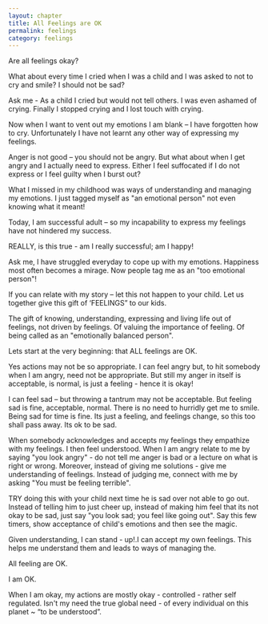 ```yaml
---
layout: chapter
title: All Feelings are OK
permalink: feelings
category: feelings
---
```


Are all feelings okay?

What about every time I cried when I was a child and I was asked to not to cry and smile? I should not be sad?

Ask me - As a child I cried but would not tell others. I was even ashamed of crying. Finally I stopped crying and I lost touch with crying.

Now when I want to vent out my emotions I am blank – I have forgotten how to cry. Unfortunately I have not learnt any other way of expressing my feelings.

Anger is not good – you should not be angry. But what about when I get angry and I actually need to express. Either I feel suffocated if I do not express or I feel guilty when I burst out?

What I missed in my childhood was ways of understanding and managing my emotions. I just tagged myself as "an emotional person" not even knowing what it meant!

Today, I am successful adult – so my incapability to express my feelings have not hindered my success.

REALLY, is this true - am I really successful; am I happy!

Ask me, I have struggled everyday to cope up with my emotions. Happiness most often becomes a mirage. Now people tag me as an "too emotional person"!

If you can relate with my story – let this not happen to your child. Let us together give this gift of ‘FEELINGS” to our kids.

The gift of knowing, understanding, expressing and living life out of feelings, not driven by feelings. Of valuing the importance of feeling. Of being called as an "emotionally balanced person".

Lets start at the very beginning: that ALL feelings are OK.

Yes actions may not be so appropriate. I can feel angry but, to hit somebody when I am angry, need not be appropriate. But still my anger in itself is acceptable, is normal, is just a feeling - hence it is okay!

I can feel sad – but throwing a tantrum may not be acceptable. But feeling sad is fine, acceptable, normal. There is no need to hurridly get me to smile. Being sad for time is fine. Its just a feeling, and feelings change, so this too shall pass away. Its ok to be sad.

When somebody acknowledges and accepts my feelings they empathize with my feelings. I then feel understood. When I am angry relate to me by saying "you look angry" - do not tell me anger is bad or a lecture on what is right or wrong. Moreover, instead of giving me solutions - give me understanding of feelings. Instead of judging me, connect with me by asking "You must be feeling terrible".

TRY doing this with your child next time he is sad over not able to go out. Instead of telling him to just cheer up, instead of making him feel that its not okay to be sad, just say "you look sad; you feel like going out". Say this few timers, show acceptance of child's emotions and then see the magic.

Given understanding, I can stand - up!.I can accept my own feelings. This helps me understand them and leads to ways of managing the.

All feeling are OK.

I am OK.

When I am okay, my actions are mostly okay - controlled - rather self regulated. 
Isn't my need the true global need - of every individual on this planet ~ “to be understood”.